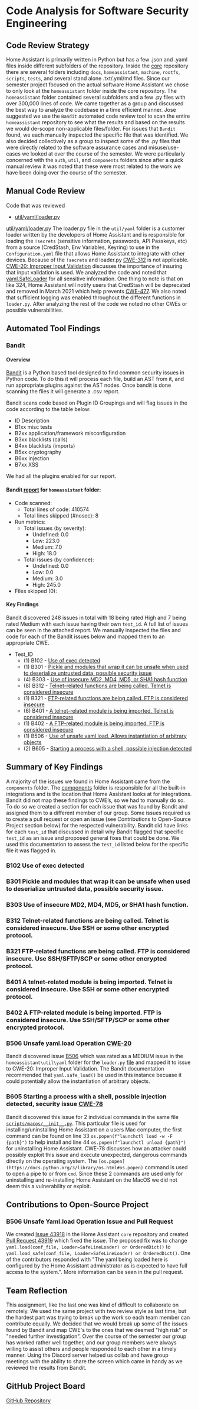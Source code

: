# Code Analysis for Software Security Engineering

## Code Review Strategy

Home Assistant is primarily written in Python but has a few .json and .yaml files inside different subfolders of the repository. Inside the [core](https://github.com/home-assistant/core) repository there are several folders including `docs`, `homeassistant`, `machine`, `rootfs`, `scripts`, `tests`, and several stand alone .txt/.yml/md files. Since our semester project focused on the actual software Home Assistant we chose to only look at the `homeassistant` folder inside the core repository. The `homeassistant` folder contained several subfolders and a few .py files with over 300,000 lines of code. We came together as a group and discussed the best way to analyze the codebase in a time efficient manner. Jose suggested we use the `Bandit` automated code review tool to scan the entire `homeassistant` repository to see what the results and based on the results we would de-scope non-applicable files/folder. For issues that `Bandit` found, we each manually inspected the specific file that was identified. We also decided collectively as a group to inspect some of the .py files that were directly related to the software assurance cases and misuse/use-cases we looked at over the course of the semester. We were particularly concerned with the `auth`, `util`, and `components` folders since after a quick manual review it was noted that these were most related to the work we have been doing over the course of the semester.

## Manual Code Review

Code that was reviewed 
 * [util/yaml/loader.py](https://github.com/home-assistant/core/blob/dev/homeassistant/util/yaml/loader.py)
 
[util/yaml/loader.py](https://github.com/home-assistant/core/blob/dev/homeassistant/util/yaml/loader.py)
The loader.py file in the `util/yaml` folder is a customer loader written by the developers of Home Assistant and is responsible for loading the `!secrets` (sensitive information, passwords, API Passkeys, etc) from a source (CredStash, Env Variables, Keyring) to use in the `Configuration.yaml` file that allows Home Assistant to integrate with other devices. Because of the `!secrets` and loader.py [CWE-312](https://cwe.mitre.org/data/definitions/312.html) is not applicable. [CWE-20: Improper Input Validation](https://cwe.mitre.org/data/definitions/20) discusses the importance of insuring that input validation is used. We analyzed the code and noted that [yaml.SafeLoader](https://pyyaml.docsforge.com/master/api/yaml/safe_load/) for all sensitive information. One thing to note is that on like 324, Home Assistant will notify users that CredStash will be deprecated and removed in March 2021 which help prevents [CWE-477](https://cwe.mitre.org/data/definitions/477.html). We also noted that sufficient logging was enabled throughout the different functions in `loader.py`. After analyzing the rest of the code we noted no other CWEs or possible vulnerabilities.

## Automated Tool Findings

### Bandit

#### Overview

[Bandit](https://pypi.org/project/bandit) is a Python based tool designed to find common security issues in Python code. To do this it will process each file, build an AST from it, and run appropriate plugins against the AST nodes. Once bandit is done scanning the files it will generate a .csv report.

Bandit scans code based on Plugin ID Groupings and will flag issues in the code according to the table below:
 * ID	Description
 * B1xx	misc tests
 * B2xx	application/framework misconfiguration
 * B3xx	blacklists (calls)
 * B4xx	blacklists (imports)
 * B5xx	cryptography
 * B6xx	injection
 * B7xx	XSS

We had all the plugins enabled for our report.

#### Bandit [report](reports/Bandit-results.csv) for `homeassistant` folder:
- Code scanned:
   * Total lines of code: 410574
    * Total lines skipped (#nosec): 8
- Run metrics:
    * Total issues (by severity):
        * Undefined: 0.0
        * Low: 223.0
        * Medium: 7.0
        * High: 18.0
    * Total issues (by confidence):
        * Undefined: 0.0
        * Low: 0.0
        * Medium: 3.0
        * High: 245.0
- Files skipped (0):

#### Key Findings

Bandit discovered 248 issues in total with 18 being rated High and 7 being rated Medium with each issue having their own `test_id`. A full list of issues can be seen in the attached report. We manually inspected the files and code for each of the Bandit issues below and mapped them to an appropriate CWE. 
 - Test_ID
   * (1) B102 - [Use of exec detected](https://bandit.readthedocs.io/en/latest/plugins/b102_exec_used.html)
   * (1) B301 - [Pickle and modules that wrap it can be unsafe when used to deserialize untrusted data, possible security issue](https://bandit.readthedocs.io/en/latest/blacklists/blacklist_calls.html#b301-pickle)
   * (4) B303 -	[Use of insecure MD2, MD4, MD5, or SHA1 hash function](https://bandit.readthedocs.io/en/latest/blacklists/blacklist_calls.html#b303-md5)
   * (8) B312 -	[Telnet-related functions are being called. Telnet is considered insecure](https://bandit.readthedocs.io/en/latest/blacklists/blacklist_calls.html#b312-telnetlib)
   * (1) B321 -	[FTP-related functions are being called. FTP is considered insecure](https://bandit.readthedocs.io/en/latest/blacklists/blacklist_calls.html#b321-ftplib)
   * (6) B401 -	[A telnet-related module is being imported. Telnet is considered insecure](https://bandit.readthedocs.io/en/latest/blacklists/blacklist_imports.html#b401-import-telnetlib)
   * (1) B402 -	[A FTP-related module is being imported. FTP is considered insecure](https://bandit.readthedocs.io/en/latest/blacklists/blacklist_imports.html#b402-import-ftplib)
   * (1) B506	- [Use of unsafe yaml load. Allows instantiation of arbitrary objects](https://bandit.readthedocs.io/en/latest/plugins/b506_yaml_load.html)
   * (2) B605	- [Starting a process with a shell, possible injection detected](https://bandit.readthedocs.io/en/latest/plugins/b605_start_process_with_a_shell.html)

## Summary of Key Findings

A majority of the issues we found in Home Assistant came from the `components` folder. The [components](https://developers.home-assistant.io/docs/creating_integration_file_structure/#where-home-assistant-looks-for-integrations) folder is responsible for all the built-in integrations and is the location that Home Assistant looks at for integrations. Bandit did not map these findings to CWE’s, so we had to manually do so. To do so we created a section for each issue that was found by Bandit and assigned them to a different member of our group. Some issues required us to create a pull request or open an issue (see Contributions to Open-Source Project section below) for the respected vulnerability. Bandit did have links for each `test_id` that discussed in detail why Bandit flagged that specific `test_id` as an issue and proposed general fixes that could be done. We used this documentation to assess the `test_id` listed below for the specific file it was flagged in. 

### B102 Use of exec detected

### B301	Pickle and modules that wrap it can be unsafe when used to deserialize untrusted data, possible security issue.

### B303	Use of insecure MD2, MD4, MD5, or SHA1 hash function.

### B312	Telnet-related functions are being called. Telnet is considered insecure. Use SSH or some other encrypted protocol.

### B321	FTP-related functions are being called. FTP is considered insecure. Use SSH/SFTP/SCP or some other encrypted protocol.

### B401	A telnet-related module is being imported.  Telnet is considered insecure. Use SSH or some other encrypted protocol.

### B402	A FTP-related module is being imported.  FTP is considered insecure. Use SSH/SFTP/SCP or some other encrypted protocol.

### B506 Unsafe yaml.load Operation [CWE-20](https://cwe.mitre.org/data/definitions/20)
Bandit discovered issue [B506](https://bandit.readthedocs.io/en/latest/plugins/b506_yaml_load.html) which was rated as a MEDIUM issue in the `homeassistant\util\yaml` folder for the `loader.py` [file](https://github.com/home-assistant/core/blob/dev/homeassistant/util/yaml/loader.py) and mapped it to issue to CWE-20: Improper Input Validation. The Bandit documentation recommended that `yaml.safe_load()` be used in this instance becuase it could potentially allow the instantiation of arbitrary objects. 

### B605	Starting a process with a shell, possible injection detected, security issue [CWE-78](https://cwe.mitre.org/data/definitions/78)
Bandit discovered this issue for 2 individual commands in the same file [`scripts/macos/__init__.py`](https://github.com/home-assistant/core/blob/dev/homeassistant/scripts/macos/__init__.py). This particular file is used for installing/uninstalling Home Assistant on a users Mac computer, the first command can be found on line 33 `os.popen(f"launchctl load -w -F {path}")` to help install and line 44 `os.popen(f"launchctl unload {path}")` for uninstalling Home Assistant. CWE-78 discusses how an attacker could possibly exploit this issue and execute unexpected, dangerous commands directly on the operating system. The `[os.popen](https://docs.python.org/3/library/os.html#os.popen)` command is used to open a pipe to or from `cmd`. Since these 2 commands are used only for uninstalling and re-installing Home Assistant on the MacOS we did not deem this a vulnerability or exploit. 

## Contributions to Open-Source Project

### B506 Unsafe Yaml.load Operation Issue and Pull Request
We created [Issue 43918](https://github.com/home-assistant/core/issues/43918) in the Home Assistant `core` repository and created [Pull Request 43919](https://github.com/home-assistant/core/pull/43919) which fixed the issue. The proposed fix was to change `yaml.load(conf_file, Loader=SafeLineLoader) or OrderedDict()` to `yaml.load_safe(conf_file, Loader=SafeLineLoader) or OrderedDict()`. One of the contributors responded with "The yaml being loaded here is configured by the Home Assistant administrator as is expected to have full access to the system.". More information can be seen in the pull request. 


## Team Reflection

This assignment, like the last one was kind of difficult to collaborate on remotely. We used the same project with two review style as last time, but the hardest part was trying to break up the work so each team member can contribute equally. We decided that we would break up some of the issues found by Bandit and map CWE's to the ones that we deemed "high risk" or "needed further investigation". Over the course of the semester our group has worked rather well together, and our group members were always willing to assist others and people responded to each other in a timely manner. Using the Discord server helped us collab and have group meetings with the ability to share the screen which came in handy as we reviewed the results from Bandit.  

## GitHub Project Board
[GitHub Repository](https://github.com/Chrs987/HomeAssistant/projects/7)

